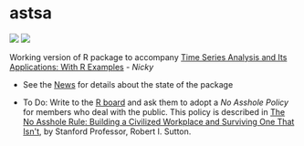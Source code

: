 # astsa
<a href="https://github.com/nickpoison"><img src="https://img.shields.io/badge/NickyPoison-approved-ff69b4.svg?style=flat"></a> <a href="https://github.com/nickpoison"><img src="https://img.shields.io/badge/CRAN%20Assholes-avoided-orange.svg"></a>

Working version of R package to accompany [Time Series Analysis and Its Applications: With R Examples](http://www.stat.pitt.edu/stoffer/tsa4/) - _Nicky_ 

* See the [News](https://github.com/nickpoison/astsa/blob/master/NEWS.md) for details about the state of the package

* To Do: Write to the [R board](https://www.r-project.org/foundation/board.html) and ask them to adopt a _No Asshole Policy_ for members who deal with the public.  This policy is described in [The No Asshole Rule: Building a Civilized Workplace and Surviving One That Isn't](https://en.wikipedia.org/wiki/The_No_Asshole_Rule), by Stanford Professor, Robert I. Sutton.

